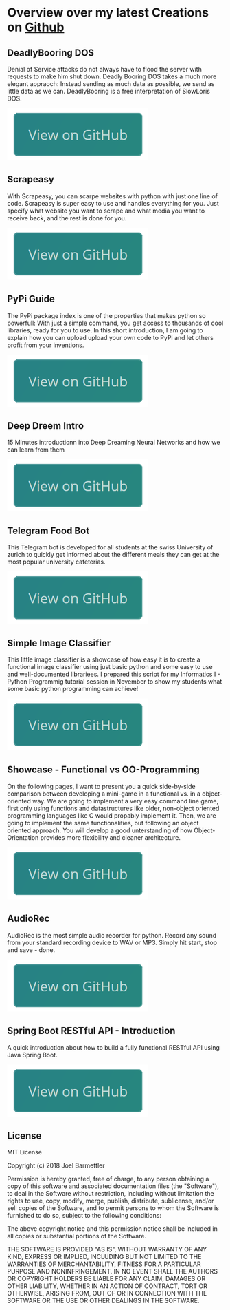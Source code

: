 # Overview over my latest Creations on [Github](https://www.github.com/joelbarmettlerUZH/)

## DeadlyBooring DOS
Denial of Service attacks do not always have to flood the server with requests to make him shut down. Deadly Booring DOS takes a much more elegant appraoch: Instead sending as much data as possible, we send as little data as we can. DeadlyBooring is a free interpretation of SlowLoris DOS.

[![Link](https://github.com/joelbarmettlerUZH/joelbarmettlerUZH.github.io/raw/master/Resources/github_button.png)](https://joelbarmettleruzh.github.io/DeadlyBooring_DOS/)

## Scrapeasy
With Scrapeasy, you can scarpe websites with python with just one line of code. Scrapeasy is super easy to use and handles everything for you. Just specify what website you want to scrape and what media you want to receive back, and the rest is done for you.

[![Link](https://github.com/joelbarmettlerUZH/joelbarmettlerUZH.github.io/raw/master/Resources/github_button.png)](https://joelbarmettleruzh.github.io/Scrapeasy/)

## PyPi Guide
The PyPi package index is one of the properties that makes python so powerfull: With just a simple command, you get access to thousands of cool libraries, ready for you to use. In this short introduction, I am going to explain how you can upload upload your own code to PyPi and let others profit from your inventions. 

[![Link](https://github.com/joelbarmettlerUZH/joelbarmettlerUZH.github.io/raw/master/Resources/github_button.png)](https://joelbarmettleruzh.github.io/PyPi_Guide/)

## Deep Dreem Intro
15 Minutes introductionn into Deep Dreaming Neural Networks and how we can learn from them 

[![Link](https://github.com/joelbarmettlerUZH/joelbarmettlerUZH.github.io/raw/master/Resources/github_button.png)](https://joelbarmettleruzh.github.io/DeepDream_Intro/)

## Telegram Food Bot
This Telegram bot is developed for all students at the swiss University of zurich to quickly get informed about the different meals they can get at the most popular university cafeterias.

[![Link](https://github.com/joelbarmettlerUZH/joelbarmettlerUZH.github.io/raw/master/Resources/github_button.png)](https://joelbarmettleruzh.github.io/Telegram_FoodBot)
## Simple Image Classifier

This little image classifier is a showcase of how easy it is to create a functional image classifier using just basic python and some easy to use and well-documented librariees. I prepared this script for my Informatics I - Python Programmig tutorial session in November to show my students what some basic python programming can achieve!

[![Link](https://github.com/joelbarmettlerUZH/joelbarmettlerUZH.github.io/raw/master/Resources/github_button.png)](https://joelbarmettleruzh.github.io/Simplest_Image_Classifier/)

## Showcase - Functional vs OO-Programming
On the following pages, I want to present you a quick side-by-side comparison between developing a mini-game in a functional vs. in a object-oriented way. We are going to implement a very easy command line game, first only using functions and datastructures like older, non-object oriented programming languages like C would propably implement it. Then, we are going to implement the same functionalities, but following an object oriented approach. You will develop a good unterstanding of how Object-Orientation provides more flexibility and cleaner architecture.

[![Link](https://github.com/joelbarmettlerUZH/joelbarmettlerUZH.github.io/raw/master/Resources/github_button.png)](https://joelbarmettleruzh.github.io/Functional_vs_OOP_Showcase/)

## AudioRec
AudioRec is the most simple audio recorder for python. Record any sound from your standard recording device to WAV or MP3. Simply hit start, stop and save - done.

[![Link](https://github.com/joelbarmettlerUZH/joelbarmettlerUZH.github.io/raw/master/Resources/github_button.png)](https://joelbarmettleruzh.github.io/AudioRec)

## Spring Boot RESTful API - Introduction
A quick introduction about how to build a fully functional RESTful API using Java Spring Boot.

[![Link](https://github.com/joelbarmettlerUZH/joelbarmettlerUZH.github.io/raw/master/Resources/github_button.png)](https://joelbarmettleruzh.github.io/Spring_Boot_Demo)



License
----

MIT License

Copyright (c) 2018 Joel Barmettler

Permission is hereby granted, free of charge, to any person obtaining a copy
of this software and associated documentation files (the "Software"), to deal
in the Software without restriction, including without limitation the rights
to use, copy, modify, merge, publish, distribute, sublicense, and/or sell
copies of the Software, and to permit persons to whom the Software is
furnished to do so, subject to the following conditions:

The above copyright notice and this permission notice shall be included in all
copies or substantial portions of the Software.

THE SOFTWARE IS PROVIDED "AS IS", WITHOUT WARRANTY OF ANY KIND, EXPRESS OR
IMPLIED, INCLUDING BUT NOT LIMITED TO THE WARRANTIES OF MERCHANTABILITY,
FITNESS FOR A PARTICULAR PURPOSE AND NONINFRINGEMENT. IN NO EVENT SHALL THE
AUTHORS OR COPYRIGHT HOLDERS BE LIABLE FOR ANY CLAIM, DAMAGES OR OTHER
LIABILITY, WHETHER IN AN ACTION OF CONTRACT, TORT OR OTHERWISE, ARISING FROM,
OUT OF OR IN CONNECTION WITH THE SOFTWARE OR THE USE OR OTHER DEALINGS IN THE
SOFTWARE.
